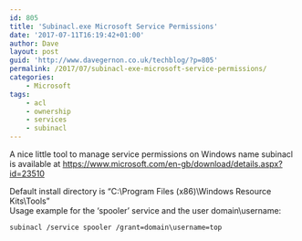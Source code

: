 ```yaml
---
id: 805
title: 'Subinacl.exe Microsoft Service Permissions'
date: '2017-07-11T16:19:42+01:00'
author: Dave
layout: post
guid: 'http://www.davegernon.co.uk/techblog/?p=805'
permalink: /2017/07/subinacl-exe-microsoft-service-permissions/
categories:
    - Microsoft
tags:
    - acl
    - ownership
    - services
    - subinacl
---
```


A nice little tool to manage service permissions on Windows name subinacl is available at <https://www.microsoft.com/en-gb/download/details.aspx?id=23510>

Default install directory is “C:\\Program Files (x86)\\Windows Resource Kits\\Tools”  
Usage example for the ‘spooler’ service and the user domain\\username:

```
subinacl /service spooler /grant=domain\username=top
```
